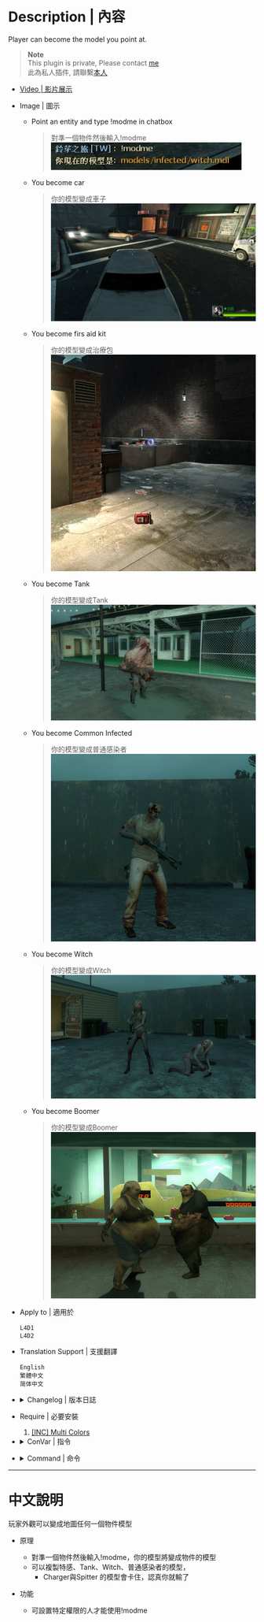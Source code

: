 # Description | 內容
Player can become the model you point at.

> __Note__ <br/>
This plugin is private, Please contact [me](https://github.com/fbef0102/Game-Private_Plugin#私人插件列表-private-plugins-list)<br/>
此為私人插件, 請聯繫[本人](https://github.com/fbef0102/Game-Private_Plugin#私人插件列表-private-plugins-list)

* [Video | 影片展示](https://youtu.be/dKdnKxFNUXk)

* Image | 圖示
	* Point an entity and type !modme in chatbox
		> 對準一個物件然後輸入!modme
		<br/>![l4d_modme_0](image/l4d_modme_0.jpg)
	* You become car
		> 你的模型變成車子
		<br/>![l4d_modme_1](image/l4d_modme_1.jpg)
	* You become firs aid kit
		> 你的模型變成治療包
		<br/>![l4d_modme_2](image/l4d_modme_2.jpg)
	* You become Tank
		> 你的模型變成Tank
		<br/>![l4d_modme_3](image/l4d_modme_3.jpg)
	* You become Common Infected
		> 你的模型變成普通感染者
		<br/>![l4d_modme_4](image/l4d_modme_4.jpg)
	* You become Witch
		> 你的模型變成Witch
		<br/>![l4d_modme_5](image/l4d_modme_5.jpg)
	* You become Boomer
		> 你的模型變成Boomer
		<br/>![l4d_modme_6](image/l4d_modme_6.jpg)

* Apply to | 適用於
	```
	L4D1
	L4D2
	```

* Translation Support | 支援翻譯
	```
	English
	繁體中文
	简体中文
	```

* <details><summary>Changelog | 版本日誌</summary>

	* v1.0 (2023-4-8)
	    * Initial Release
</details>

* Require | 必要安裝
    1. [[INC] Multi Colors](https://github.com/fbef0102/L4D1_2-Plugins/releases/tag/Multi-Colors)

* <details><summary>ConVar | 指令</summary>

	* cfg/sourcemod/l4d_modme.cfg
		```php
		// Players with these flags have access to use command. (Empty = Everyone, -1: Nobody)
		l4d_modme_access_flag ""

		// 0=Plugin off, 1=Plugin on.
		l4d_modme_enable "1"
		```
</details>

* <details><summary>Command | 命令</summary>

	* **Point an entity or infected and replace your model with their model**
		```php
		sm_modme
		```
</details>

- - - -
# 中文說明
玩家外觀可以變成地圖任何一個物件模型

* 原理
	* 對準一個物件然後輸入!modme，你的模型將變成物件的模型
	* 可以複製特感、Tank、Witch、普通感染者的模型，
		* Charger與Spitter 的模型會卡住，認真你就輸了

* 功能
	* 可設置特定權限的人才能使用!modme
